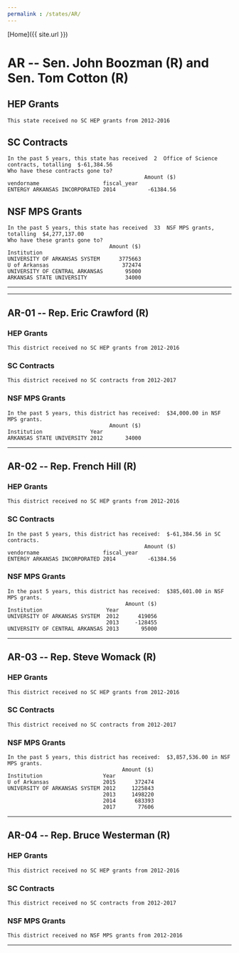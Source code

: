 ```yaml
---
permalink : /states/AR/
---
```


[Home]({{ site.url }})
# AR -- Sen. John Boozman (R) and  Sen. Tom Cotton (R)
## HEP Grants
```
This state received no SC HEP grants from 2012-2016
```
## SC Contracts
```
In the past 5 years, this state has received  2  Office of Science contracts, totalling  $-61,384.56
Who have these contracts gone to?
                                           Amount ($)
vendorname                    fiscal_year            
ENTERGY ARKANSAS INCORPORATED 2014          -61384.56
```
## NSF MPS Grants
```
In the past 5 years, this state has received  33  NSF MPS grants, totalling  $4,277,137.00
Who have these grants gone to?
                                Amount ($)
Institution                               
UNIVERSITY OF ARKANSAS SYSTEM      3775663
U of Arkansas                       372474
UNIVERSITY OF CENTRAL ARKANSAS       95000
ARKANSAS STATE UNIVERSITY            34000
```
---
---
## AR-01 -- Rep. Eric Crawford (R)
### HEP Grants
```
This district received no SC HEP grants from 2012-2016
```
### SC Contracts
```
This district received no SC contracts from 2012-2017
```
### NSF MPS Grants
```
In the past 5 years, this district has received:  $34,000.00 in NSF MPS grants.
                                Amount ($)
Institution               Year            
ARKANSAS STATE UNIVERSITY 2012       34000
```
---
## AR-02 -- Rep. French Hill (R)
### HEP Grants
```
This district received no SC HEP grants from 2012-2016
```
### SC Contracts
```
In the past 5 years, this district has received:  $-61,384.56 in SC contracts.
                                           Amount ($)
vendorname                    fiscal_year            
ENTERGY ARKANSAS INCORPORATED 2014          -61384.56
```
### NSF MPS Grants
```
In the past 5 years, this district has received:  $385,601.00 in NSF MPS grants.
                                     Amount ($)
Institution                    Year            
UNIVERSITY OF ARKANSAS SYSTEM  2012      419056
                               2013     -128455
UNIVERSITY OF CENTRAL ARKANSAS 2013       95000
```
---
## AR-03 -- Rep. Steve Womack (R)
### HEP Grants
```
This district received no SC HEP grants from 2012-2016
```
### SC Contracts
```
This district received no SC contracts from 2012-2017
```
### NSF MPS Grants
```
In the past 5 years, this district has received:  $3,857,536.00 in NSF MPS grants.
                                    Amount ($)
Institution                   Year            
U of Arkansas                 2015      372474
UNIVERSITY OF ARKANSAS SYSTEM 2012     1225843
                              2013     1498220
                              2014      683393
                              2017       77606
```
---
## AR-04 -- Rep. Bruce Westerman (R)
### HEP Grants
```
This district received no SC HEP grants from 2012-2016
```
### SC Contracts
```
This district received no SC contracts from 2012-2017
```
### NSF MPS Grants
```
This district received no NSF MPS grants from 2012-2016
```
---
